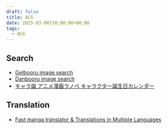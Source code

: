 ```yaml
---
draft: false
title: ACG
date: 2025-03-06T10:00:00+08:00
tags:
  - ACG
---
```


## Search

- [Gelbooru image search](https://gelbooru.iqdb.org/) 
- [Danbooru image search](https://danbooru.iqdb.org/)
- [キャラ誕 アニメ漫画ラノベ キャラクター誕生日カレンダー](https://schara.sunrockgo.com/)

## Translation

- [Fast manga translator & Translations in Multiple Languages](https://mangaday.ai/translation)